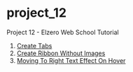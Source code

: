 # project_12
Project 12 - Elzero Web School Tutorial

1. [Create Tabs](https://www.youtube.com/watch?v=pnLm4ga_P6k&list=PLDoPjvoNmBAycCXz5d9WvqlmykUIys5e8&index=23)
2. [Create Ribbon Without Images](https://www.youtube.com/watch?v=glJpwN7Leaw&list=PLDoPjvoNmBAycCXz5d9WvqlmykUIys5e8&index=27)
3. [Moving To Right Text Effect On Hover](https://www.youtube.com/watch?v=NEs1oYiotyQ&list=PLDoPjvoNmBAycCXz5d9WvqlmykUIys5e8&index=30)
 
